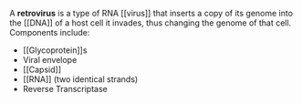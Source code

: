A **retrovirus** is a type of RNA [[virus]] that inserts a copy of its genome into the [[DNA]] of a host cell it invades, thus changing the genome of that cell. Components include:

- [[Glycoprotein]]s
- Viral envelope
- [[Capsid]]
- [[RNA]] (two identical strands)
- Reverse Transcriptase